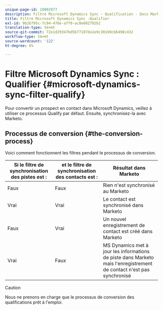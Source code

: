 ```yaml
---
unique-page-id: 10092977
description: Filtre Microsoft Dynamics Sync - Qualification - Docs Marketo - Documentation du produit
title: Filtre Microsoft Dynamics Sync -Qualifier
exl-id: 9b26795c-fc94-478e-a7f0-ac8e602792b1
translation-type: tm+mt
source-git-commit: 72e1d29347bd5b77107da1e9c30169cb6490c432
workflow-type: tm+mt
source-wordcount: '122'
ht-degree: 6%

---
```


# Filtre Microsoft Dynamics Sync : Qualifier {#microsoft-dynamics-sync-filter-qualify}

Pour convertir un prospect en contact dans Microsoft Dynamics, veillez à utiliser ce processus Qualify par défaut. Ensuite, synchronisez-la avec Marketo.

## Processus de conversion {#the-conversion-process}

Voici comment fonctionnent les filtres pendant le processus de conversion.

| Si le filtre de synchronisation des pistes est : | et le filtre de synchronisation des contacts est : | Résultat dans Marketo |
|---|---|---|
| Faux | Faux | Rien n&#39;est synchronisé au Marketo |
| Vrai | Vrai | Le contact est synchronisé dans Marketo |
| Faux | Vrai | Un nouvel enregistrement de contact est créé dans Marketo |
| Vrai | Faux | MS Dynamics met à jour les informations de piste dans Marketo mais l&#39;enregistrement de contact n&#39;est pas synchronisé |

>[!CAUTION]
>
>Nous ne prenons en charge que le processus de conversion des qualifications prêt à l&#39;emploi.
